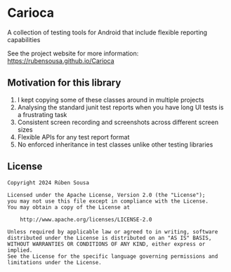 # Carioca

A collection of testing tools for Android that include flexible reporting capabilities

See the project website for more information: https://rubensousa.github.io/Carioca

## Motivation for this library

1. I kept copying some of these classes around in multiple projects
2. Analysing the standard junit test reports when you have long UI tests is a frustrating task
3. Consistent screen recording and screenshots across different screen sizes
4. Flexible APIs for any test report format
5. No enforced inheritance in test classes unlike other testing libraries

## License

    Copyright 2024 Rúben Sousa
    
    Licensed under the Apache License, Version 2.0 (the "License");
    you may not use this file except in compliance with the License.
    You may obtain a copy of the License at
    
        http://www.apache.org/licenses/LICENSE-2.0
    
    Unless required by applicable law or agreed to in writing, software
    distributed under the License is distributed on an "AS IS" BASIS,
    WITHOUT WARRANTIES OR CONDITIONS OF ANY KIND, either express or implied.
    See the License for the specific language governing permissions and
    limitations under the License.